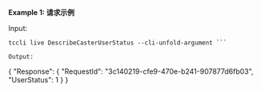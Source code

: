 **Example 1: 请求示例**



Input: 

```
tccli live DescribeCasterUserStatus --cli-unfold-argument ```

Output: 
```
{
    "Response": {
        "RequestId": "3c140219-cfe9-470e-b241-907877d6fb03",
        "UserStatus": 1
    }
}
```

